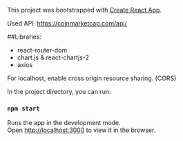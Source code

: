 This project was bootstrapped with [Create React App](https://github.com/facebook/create-react-app).

Used API: https://coinmarketcap.com/api/

##Libraries: 

<ul>
<li>react-router-dom</li>
<li>chart.js & react-chartjs-2</li>
<li>axios</li>
</ul>

For localhost, enable cross origin resource sharing. (CORS)

In the project directory, you can run:

### `npm start`

Runs the app in the development mode.<br>
Open [http://localhost:3000](http://localhost:3000) to view it in the browser.